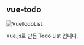 ## vue-todo

![VueTodoList](https://user-images.githubusercontent.com/68048248/126028858-6f64f7ac-ab02-496e-8804-8caf83c51344.gif)

Vue.js로 만든 Todo List 입니다.
